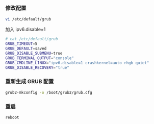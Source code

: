 #

### 修改配置

```bash
vi /etc/default/grub
```

加入 ipv6.disable=1

```bash
# cat /etc/default/grub
GRUB_TIMEOUT=5
GRUB_DEFAULT=saved
GRUB_DISABLE_SUBMENU=true
GRUB_TERMINAL_OUTPUT="console"
GRUB_CMDLINE_LINUX="ipv6.disable=1 crashkernel=auto rhgb quiet"
GRUB_DISABLE_RECOVERY="true"
```

### 重新生成 GRUB 配置

```bash
grub2-mkconfig -o /boot/grub2/grub.cfg
```

### 重启

```bash
reboot
````